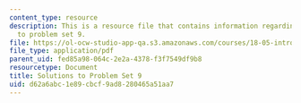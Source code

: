 ```yaml
---
content_type: resource
description: This is a resource file that contains information regarding solutions
  to problem set 9.
file: https://ol-ocw-studio-app-qa.s3.amazonaws.com/courses/18-05-introduction-to-probability-and-statistics-spring-2014/d62a6abc1e89cbcf9ad8280465a51aa7_MIT18_05S14_ps9_solutions.pdf
file_type: application/pdf
parent_uid: fed85a98-064c-2e2a-4378-f3f7549df9b8
resourcetype: Document
title: Solutions to Problem Set 9
uid: d62a6abc-1e89-cbcf-9ad8-280465a51aa7
---
```

